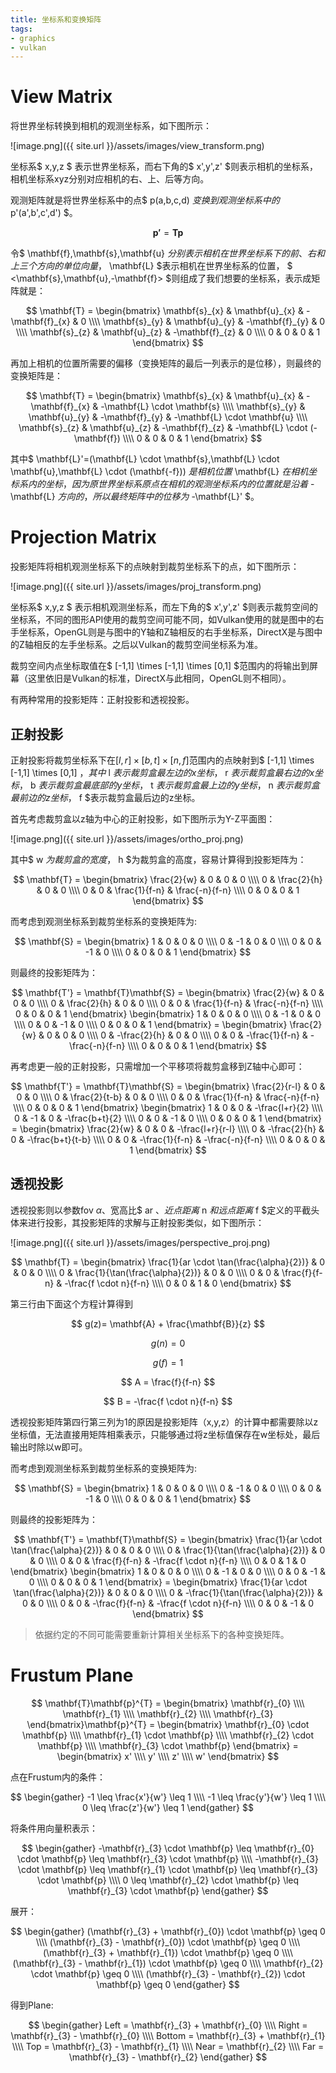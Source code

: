 ```yaml
---
title: 坐标系和变换矩阵
tags: 
- graphics
- vulkan
---
```


# View Matrix

将世界坐标转换到相机的观测坐标系，如下图所示：

<!--more-->

![image.png]({{ site.url }}/assets/images/view_transform.png)

坐标系$ x,y,z $ 表示世界坐标系，而右下角的$ x',y',z' $则表示相机的坐标系，相机坐标系xyz分别对应相机的右、上、后等方向。

观测矩阵就是将世界坐标系中的点$ p(a,b,c,d) $变换到观测坐标系中的$ p'(a',b',c',d') $。

$$ \mathbf{p'} = \mathbf{T}\mathbf{p} $$

令$ \mathbf{f},\mathbf{s},\mathbf{u} $分别表示相机在世界坐标系下的前、右和上三个方向的单位向量，$ \mathbf{L} $表示相机在世界坐标系的位置， $ <\mathbf{s},\mathbf{u},-\mathbf{f}> $则组成了我们想要的坐标系，表示成矩阵就是：

$$
\mathbf{T} = \begin{bmatrix}
\mathbf{s}_{x} & \mathbf{u}_{x} & -\mathbf{f}_{x} & 0 \\\\
\mathbf{s}_{y} & \mathbf{u}_{y} & -\mathbf{f}_{y} & 0 \\\\
\mathbf{s}_{z} & \mathbf{u}_{z} & -\mathbf{f}_{z} & 0 \\\\
0 & 0 & 0 & 1
\end{bmatrix} 
$$

再加上相机的位置所需要的偏移（变换矩阵的最后一列表示的是位移），则最终的变换矩阵是：

$$ 
\mathbf{T} = \begin{bmatrix}
\mathbf{s}_{x} & \mathbf{u}_{x} & -\mathbf{f}_{x} & -\mathbf{L} \cdot \mathbf{s} \\\\
\mathbf{s}_{y} & \mathbf{u}_{y} & -\mathbf{f}_{y} & -\mathbf{L} \cdot \mathbf{u} \\\\
\mathbf{s}_{z} & \mathbf{u}_{z} & -\mathbf{f}_{z} & -\mathbf{L} \cdot (-\mathbf{f}) \\\\
0 & 0 & 0 & 1
\end{bmatrix} 
$$

其中$ \mathbf{L}'=(\mathbf{L} \cdot \mathbf{s},\mathbf{L} \cdot \mathbf{u},\mathbf{L} \cdot (\mathbf{-f})) $是相机位置$ \mathbf{L} $在相机坐标系内的坐标，因为原世界坐标系原点在相机的观测坐标系内的位置就是沿着$ -\mathbf{L} $方向的，所以最终矩阵中的位移为$ -\mathbf{L}' $。

# Projection Matrix

投影矩阵将相机观测坐标系下的点映射到裁剪坐标系下的点，如下图所示：

![image.png]({{ site.url }}/assets/images/proj_transform.png)

坐标系$ x,y,z $ 表示相机观测坐标系，而左下角的$ x',y',z' $则表示裁剪空间的坐标系，不同的图形API使用的裁剪空间可能不同，如Vulkan使用的就是图中的右手坐标系，OpenGL则是与图中的Y轴和Z轴相反的右手坐标系，DirectX是与图中的Z轴相反的左手坐标系。之后以Vulkan的裁剪空间坐标系为准。

裁剪空间内点坐标取值在$ [-1,1] \times [-1,1] \times [0,1] $范围内的将输出到屏幕（这里依旧是Vulkan的标准，DirectX与此相同，OpenGL则不相同）。

有两种常用的投影矩阵：正射投影和透视投影。

## 正射投影

正射投影将裁剪坐标系下在$[l,r] \times [b,t] \times [n,f]$范围内的点映射到$ [-1,1] \times [-1,1] \times [0,1] $，其中$ l $表示裁剪盒最左边的x坐标，$ r $表示裁剪盒最右边的x坐标，$ b $表示裁剪盒最底部的y坐标，$ t $表示裁剪盒最上边的y坐标，$ n $表示裁剪盒最前边的z坐标，$ f $表示裁剪盒最后边的z坐标。

首先考虑裁剪盒以z轴为中心的正射投影，如下图所示为Y-Z平面图：

![image.png]({{ site.url }}/assets/images/ortho_proj.png)

其中$ w $为裁剪盒的宽度，$ h $为裁剪盒的高度，容易计算得到投影矩阵为：

$$ 
\mathbf{T} = \begin{bmatrix}
\frac{2}{w} & 0  & 0  & 0 \\\\
0 & \frac{2}{h} & 0 & 0 \\\\
0 & 0 & \frac{1}{f-n} & \frac{-n}{f-n} \\\\
0 & 0 & 0 & 1
\end{bmatrix} 
$$

而考虑到观测坐标系到裁剪坐标系的变换矩阵为:

$$
\mathbf{S} =  \begin{bmatrix}
1 & 0  & 0  & 0 \\\\
0 & -1 & 0  & 0 \\\\
0 & 0  & -1 & 0 \\\\
0 & 0 & 0 & 1
\end{bmatrix} 
$$

则最终的投影矩阵为：

$$ 
\mathbf{T'} = \mathbf{T}\mathbf{S} 
= \begin{bmatrix}
\frac{2}{w} & 0  & 0  & 0 \\\\
0 & \frac{2}{h} & 0 & 0 \\\\
0 & 0 & \frac{1}{f-n} & \frac{-n}{f-n} \\\\
0 & 0 & 0 & 1
\end{bmatrix} \begin{bmatrix}
1 & 0  & 0  & 0 \\\\
0 & -1 & 0  & 0 \\\\
0 & 0  & -1 & 0 \\\\
0 & 0 & 0 & 1
\end{bmatrix} 
= \begin{bmatrix}
\frac{2}{w} & 0  & 0  & 0 \\\\
0 & -\frac{2}{h} & 0 & 0 \\\\
0 & 0 & -\frac{1}{f-n} & -\frac{-n}{f-n} \\\\
0 & 0 & 0 & 1
\end{bmatrix} 
$$

再考虑更一般的正射投影，只需增加一个平移项将裁剪盒移到Z轴中心即可：

$$ 
\mathbf{T'} = \mathbf{T}\mathbf{S} 
= \begin{bmatrix}
\frac{2}{r-l} & 0  & 0  & 0 \\\\
0 & \frac{2}{t-b} & 0 & 0 \\\\
0 & 0 & \frac{1}{f-n} & \frac{-n}{f-n} \\\\
0 & 0 & 0 & 1
\end{bmatrix} \begin{bmatrix}
1 & 0  & 0  & -\frac{l+r}{2} \\\\
0 & -1 & 0  & -\frac{b+t}{2} \\\\
0 & 0  & -1 & 0 \\\\
0 & 0 & 0 & 1
\end{bmatrix} 
= \begin{bmatrix}
\frac{2}{w} & 0  & 0  & -\frac{l+r}{r-l} \\\\
0 & -\frac{2}{h} & 0 & -\frac{b+t}{t-b} \\\\
0 & 0 & -\frac{1}{f-n} & -\frac{-n}{f-n} \\\\
0 & 0 & 0 & 1
\end{bmatrix} 
$$

## 透视投影

透视投影则以参数fov $\alpha$、宽高比$ ar $、近点距离$ n $和远点距离$ f $定义的平截头体来进行投影，其投影矩阵的求解与正射投影类似，如下图所示：

![image.png]({{ site.url }}/assets/images/perspective_proj.png)

$$ 
\mathbf{T} = \begin{bmatrix}
\frac{1}{ar \cdot \tan(\frac{\alpha}{2})} & 0  & 0  & 0 \\\\
0 & \frac{1}{\tan(\frac{\alpha}{2})} & 0 & 0 \\\\
0 & 0 & \frac{f}{f-n} & -\frac{f \cdot n}{f-n} \\\\
0 & 0 & 1 & 0
\end{bmatrix} 
$$

第三行由下面这个方程计算得到

$$ g(z)= \mathbf{A} + \frac{\mathbf{B}}{z} $$

$$ g(n)= 0 $$

$$ g(f)= 1 $$

$$ A = \frac{f}{f-n} $$

$$ B = -\frac{f \cdot n}{f-n} $$

透视投影矩阵第四行第三列为1的原因是投影矩阵（x,y,z）的计算中都需要除以z坐标值，无法直接用矩阵相乘表示，只能够通过将z坐标值保存在w坐标处，最后输出时除以w即可。

而考虑到观测坐标系到裁剪坐标系的变换矩阵为:

$$ 
\mathbf{S} =  \begin{bmatrix}
1 & 0  & 0  & 0 \\\\
0 & -1 & 0  & 0 \\\\
0 & 0  & -1 & 0 \\\\
0 & 0 & 0 & 1
\end{bmatrix} 
$$

则最终的投影矩阵为：

$$ 
\mathbf{T'} = \mathbf{T}\mathbf{S} 
= \begin{bmatrix}
\frac{1}{ar \cdot \tan(\frac{\alpha}{2})} & 0  & 0  & 0 \\\\
0 & \frac{1}{\tan(\frac{\alpha}{2})} & 0 & 0 \\\\
0 & 0 & \frac{f}{f-n} & -\frac{f \cdot n}{f-n} \\\\
0 & 0 & 1 & 0
\end{bmatrix} \begin{bmatrix}
1 & 0  & 0  & 0 \\\\
0 & -1 & 0  & 0 \\\\
0 & 0  & -1 & 0 \\\\
0 & 0 & 0 & 1
\end{bmatrix} 
= \begin{bmatrix}
\frac{1}{ar \cdot \tan(\frac{\alpha}{2})} & 0  & 0  & 0 \\\\
0 & -\frac{1}{\tan(\frac{\alpha}{2})} & 0 & 0 \\\\
0 & 0 & -\frac{f}{f-n} & -\frac{f \cdot n}{f-n} \\\\
0 & 0 & -1 & 0
\end{bmatrix} 
$$

> 依据约定的不同可能需要重新计算相关坐标系下的各种变换矩阵。

# Frustum Plane

$$ 
\mathbf{T}\mathbf{p}^{T} = \begin{bmatrix}
\mathbf{r}_{0} \\\\
\mathbf{r}_{1} \\\\
\mathbf{r}_{2} \\\\
\mathbf{r}_{3}
\end{bmatrix}\mathbf{p}^{T}
= \begin{bmatrix}
\mathbf{r}_{0} \cdot \mathbf{p} \\\\
\mathbf{r}_{1} \cdot \mathbf{p} \\\\
\mathbf{r}_{2} \cdot \mathbf{p} \\\\
\mathbf{r}_{3} \cdot \mathbf{p}
\end{bmatrix} 
= \begin{bmatrix}
x' \\\\
y' \\\\
z' \\\\
w'
\end{bmatrix} 
$$

点在Frustum内的条件：

$$ 
\begin{gather}
  -1 \leq \frac{x'}{w'} \leq 1 \\\\
  -1 \leq \frac{y'}{w'} \leq 1 \\\\
  0 \leq \frac{z'}{w'} \leq 1
\end{gather} 
$$

将条件用向量积表示：

$$ 
\begin{gather}
-\mathbf{r}_{3} \cdot \mathbf{p} \leq \mathbf{r}_{0} \cdot \mathbf{p} \leq  \mathbf{r}_{3} \cdot \mathbf{p} \\\\
-\mathbf{r}_{3} \cdot \mathbf{p} \leq \mathbf{r}_{1} \cdot \mathbf{p} \leq  \mathbf{r}_{3} \cdot \mathbf{p} \\\\
0 \leq \mathbf{r}_{2} \cdot \mathbf{p} \leq  \mathbf{r}_{3} \cdot \mathbf{p}
\end{gather} 
$$

展开：

$$
\begin{gather}
(\mathbf{r}_{3} + \mathbf{r}_{0}) \cdot \mathbf{p} \geq 0 \\\\
(\mathbf{r}_{3} - \mathbf{r}_{0}) \cdot \mathbf{p} \geq 0 \\\\
(\mathbf{r}_{3} + \mathbf{r}_{1}) \cdot \mathbf{p} \geq 0 \\\\
(\mathbf{r}_{3} - \mathbf{r}_{1}) \cdot \mathbf{p} \geq 0 \\\\
\mathbf{r}_{2} \cdot \mathbf{p} \geq 0 \\\\
(\mathbf{r}_{3} - \mathbf{r}_{2}) \cdot \mathbf{p} \geq 0 
\end{gather}
$$

得到Plane:

$$ 
\begin{gather}
Left = \mathbf{r}_{3} + \mathbf{r}_{0} \\\\
Right = \mathbf{r}_{3} - \mathbf{r}_{0} \\\\
Bottom = \mathbf{r}_{3} + \mathbf{r}_{1} \\\\
Top = \mathbf{r}_{3} - \mathbf{r}_{1} \\\\
Near = \mathbf{r}_{2} \\\\
Far = \mathbf{r}_{3} - \mathbf{r}_{2}
\end{gather} 
$$